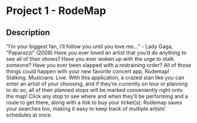 # Project 1 - RodeMap
## Description
“I’m your biggest fan, I’ll follow you until you love me...” - Lady Gaga, “Paparazzi” (2008)
Have you ever loved an artist that you’d do anything to see all of their shows? Have you ever woken up with the urge to stalk someone? Have you ever been slapped with a restraining order? All of those things could happen with your new favorite concert app, Rodemap! Stalking. Musicians. Live.
With this application, a crazed stan like you can enter an artist of your choosing, and if they’re currently on tour or planning to do so, all of their planned stops will be marked conveniently right onto the map! Click any stop to see where and when they’ll be performing and a route to get there, along with a link to buy your ticket(s). Rodemap saves your searches too, making it easy to keep track of multiple artists’ schedules at once.
